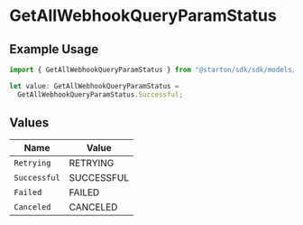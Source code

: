 # GetAllWebhookQueryParamStatus

## Example Usage

```typescript
import { GetAllWebhookQueryParamStatus } from "@starton/sdk/sdk/models/operations";

let value: GetAllWebhookQueryParamStatus =
  GetAllWebhookQueryParamStatus.Successful;
```

## Values

| Name         | Value        |
| ------------ | ------------ |
| `Retrying`   | RETRYING     |
| `Successful` | SUCCESSFUL   |
| `Failed`     | FAILED       |
| `Canceled`   | CANCELED     |